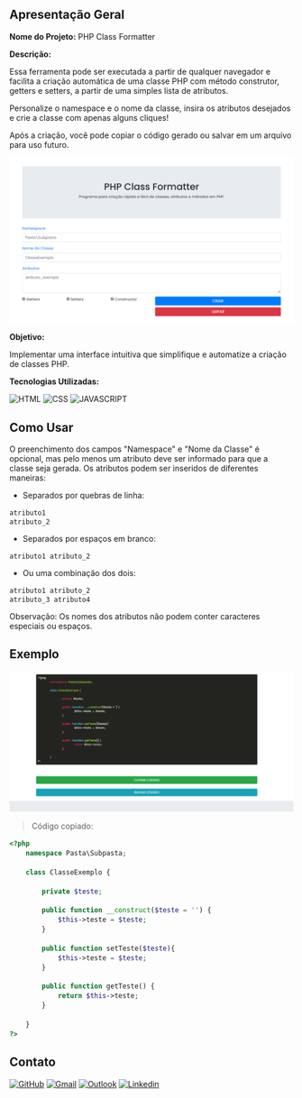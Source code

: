 ## Apresentação Geral

**Nome do Projeto:** PHP Class Formatter

**Descrição:**

Essa ferramenta pode ser executada a partir de qualquer navegador e facilita a criação automática de uma classe PHP com método construtor, getters e setters, a partir de uma simples lista de atributos.

Personalize o namespace e o nome da classe, insira os atributos desejados e crie a classe com apenas alguns cliques!

Após a criação, você pode copiar o código gerado ou salvar em um arquivo para uso futuro.

![demo](./public/img/demo/php-class-formatter.png)

**Objetivo:**

Implementar uma interface intuitiva que simplifique e automatize a criação de classes PHP.

**Tecnologias Utilizadas:**

![HTML](https://img.shields.io/badge/HTML5-E34F26?style=for-the-badge&logo=html5&logoColor=white)
![CSS](https://img.shields.io/badge/CSS3-1572B6?style=for-the-badge&logo=css3&logoColor=white)
![JAVASCRIPT](https://img.shields.io/badge/JavaScript-323330?style=for-the-badge&logo=javascript&logoColor=F7DF1E)

## Como Usar

O preenchimento dos campos "Namespace" e "Nome da Classe" é opcional, mas pelo menos um atributo deve ser informado para que a classe seja gerada.
Os atributos podem ser inseridos de diferentes maneiras:

- Separados por quebras de linha:
```
atributo1
atributo_2
```

- Separados por espaços em branco:  
```
atributo1 atributo_2
```

- Ou uma combinação dos dois:
```
atributo1 atributo_2
atributo_3 atributo4
```

Observação: Os nomes dos atributos não podem conter caracteres especiais ou espaços.

## Exemplo

![demo](https://raw.githubusercontent.com/Edssaac/php-class-formatter/main/public/img/demo/body-code.png)

> Código copiado:
```php
<?php
	namespace Pasta\Subpasta;

	class ClasseExemplo {

		private $teste;

		public function __construct($teste = '') {
			$this->teste = $teste;
		}

		public function setTeste($teste){
			$this->teste = $teste;
		}

		public function getTeste() {
			return $this->teste;
		}

	}
?>
```

## Contato

[![GitHub](https://img.shields.io/badge/GitHub-100000?style=for-the-badge&logo=github&logoColor=white)](https://github.com/edssaac)
[![Gmail](https://img.shields.io/badge/Gmail-D14836?style=for-the-badge&logo=gmail&logoColor=white)](mailto:edssaac@gmail.com)
[![Outlook](https://img.shields.io/badge/Outlook-0078D4?style=for-the-badge&logo=microsoft-outlook&logoColor=white)](mailto:edssaac@outlook.com)
[![Linkedin](https://img.shields.io/badge/LinkedIn-black.svg?style=for-the-badge&logo=linkedin&color=informational)](https://www.linkedin.com/in/edssaac/)
